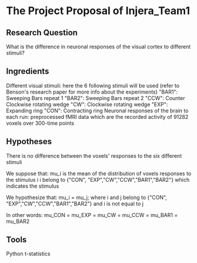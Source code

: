 # The Project Proposal of Injera_Team1
## Research Question 
What is the difference in neuronal responses of the visual cortex to different stimuli?
## Ingredients
Different visual stimuli: here the 6 following stimuli will be used (refer to Benson's research paper for more info about the experiments)
"BAR1": Sweeping Bars repeat 1
"BAR2": Sweeping Bars repeat 2
"CCW": Counter Clockwise rotating wedge
"CW": Clockwise rotating wedge
"EXP": Expanding ring
"CON": Contracting ring
Neuronal responses of the brain to each run: preprocessed fMRI data which are the recorded activity of 91282 voxels over 300-time points
## Hypotheses 
There is no difference between the voxels' responses to the six different stimuli

We suppose that:
mu_i is the mean of the distribution of voxels responses to the stimulus i
i belong to {"CON", "EXP","CW","CCW","BAR1","BAR2"} which indicates the stimulus

We hypothesize that:
mu_i = mu_j; where i and j belong to {"CON", "EXP","CW","CCW","BAR1","BAR2"} and i is not equal to j

In other words:
mu_CON = mu_EXP = mu_CW = mu_CCW = mu_BAR1 = mu_BAR2
## Tools
Python 
t-statistics

